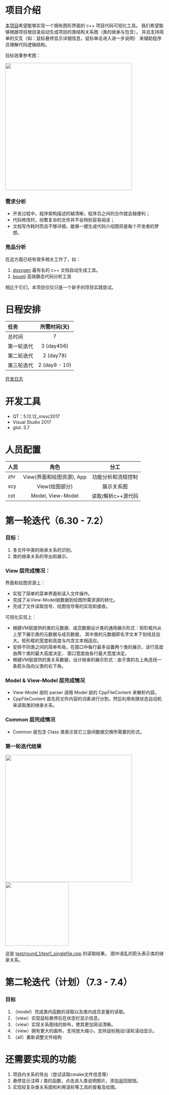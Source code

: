 # 项目介绍

[本项目](https://github.com/lzcxt/my-cpp-doc)希望能够实现一个拥有图形界面的 c++ 项目代码可视化工具。
我们希望能够根据项目根目录自动生成项目的类结构关系图（类的继承与包含），
并且支持简单的交互（如：鼠标悬停显示详细信息，鼠标单击进入进一步说明）
来辅助程序员理解代码逻辑结构。

目标效果参考图：

<img src="https://user-images.githubusercontent.com/29557829/177030052-2afc6cd2-b4e2-437e-9898-e6eebeaf8206.jpg" width="400"/>

### 需求分析
* 开发过程中，程序架构描述的越清晰，程序员之间的合作就会越便利；
* 代码修改时，纷繁复杂的文件并不会特别容易阅读；
* 文档写作耗时而且不够详细，能够一键生成代码介绍图将是每个开发者的梦想。

### 竞品分析
在这方面已经有很多相关工作了，如：
1. [doxygen](https://github.com/doxygen/doxygen) 最有名的 c++ 文档自动生成工具。
2. [bouml](https://www.bouml.fr/) 高效静态代码分析工具

相比于它们，本项目仅仅只是一个新手的项目实践尝试。

# 日程安排

| 任务        | 所需时间(天)     |
|:------------|:---------------:|
| 总时间       |   7             |
| 第一轮迭代   |   3 (day456)    |
| 第二轮迭代   |   2 (day78)     |
| 第三轮迭代   |   2 (day9 - 10) |

[开发日志](https://github.com/lzcxt/my-cpp-doc/wiki/开发日志)

# 开发工具

* QT：5.12.12_msvc2017
* Visual Studio 2017
* glut: 3.7

# 人员配置

| 人员 |   角色       |       分工             |
|:-----|:-----------:|:----------------------:|
| zhr  | View(界面和绘图资源), App |   功能分析和流程控制     |
| xcy  | View(绘图部分) |   展示关系图             |
| cxt  | Model, View-Model  |   读取/解析c++源代码      |

# 第一轮迭代（6.30 - 7.2）

### 目标：
1. 多文件中类的继承关系的识别。
2. 类的继承关系的导出和展示。

### View 层完成情况：

界面和绘图资源上：
* 实现了简单的菜单界面和读入文件操作。
* 完成了从View-Model层数据到绘图所需资源的转化。
* 完成了文件读取信号、绘图信号等的实现和接收。

可视化实现上：
* 根据VM层提供的类的元数据、成员数据设计类的通用展示形式：矩形框内从上至下展示类的元数据与成员数据，
其中类的元数据即名字文本下划线且加大。矩形框的宽度和高度与内含文本相适应。
* 安排不同类之间的简单布局，在窗口中每行最多设置两个类的展示，该行高度由两个类的最大高度决定，
窗口宽度由各行最大宽度决定。
* 根据VM层提供的类关系数据，设计继承的展示形式：由子类的左上角连线一条箭头指向父类的右下角。

### Model & View-Model 层完成情况
* View-Model 层的 parser 调用 Model 层的 CppFileContent 来解析内容。
* CppFileContent 首先将文件内容的词素进行分割，然后利用有限状态自动机来读取类的继承关系。

### Common 层完成情况
* Common 层包含 Class 类表示其它三层间数据交换所需要的形式。

### 第一轮迭代结果
<img src="https://user-images.githubusercontent.com/29557829/177031425-55ff8113-e7c5-4db7-8c4f-5f0483a093db.png" width="400"/>

<img src="https://user-images.githubusercontent.com/29557829/177031205-a9500c8b-0c53-40b6-89a7-2990dc19472d.jpg" width="200"/>

这是 [test/round_1/test1_singlefile.cpp](https://github.com/lzcxt/my-cpp-doc/blob/main/test/round_1/test1_singlefile.cpp) 的读取结果。
图中凌乱的箭头表示类的继承关系。

# 第二轮迭代（计划）（7.3 - 7.4）

### 目标
1. （model）完成类内函数的读取以及类内成员变量的读取。
2. （view）实现鼠标悬停后在状态栏显示信息。
3. （view）实现关系图线的排布，使其更加简洁清晰。
4. （view）拥有更大的画布，支持放大缩小，支持鼠标拖动/滚轮滚动显示。
5. （all）重新调整文件结构

# 还需要实现的功能
1. 项目内关系的导出（尝试读取cmake文件信息等）
2. 悬停显示注释 / 类的函数，点击进入类说明图片，添加返回按钮。
3. 实现较复杂类关系图和利用滚轮等工具的查看及绘图。
